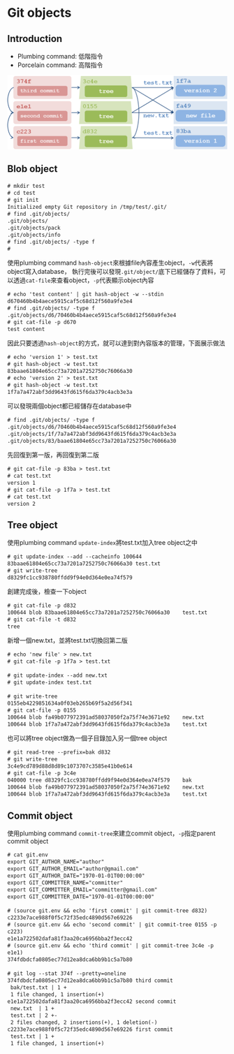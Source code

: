 # Git objects
## Introduction
* Plumbing command: 低階指令
* Porcelain command: 高階指令

![Blueprint](https://github.com/pplinlin2/LinuxVCS/blob/master/src/internals/objects.png)

## Blob object
```console
# mkdir test
# cd test
# git init
Initialized empty Git repository in /tmp/test/.git/
# find .git/objects/
.git/objects/
.git/objects/pack
.git/objects/info
# find .git/objects/ -type f
#
```
使用plumbing command `hash-object`來根據file內容產生object，`-w`代表將object寫入database，
執行完後可以發現`.git/object/`底下已經儲存了資料，可以透過`cat-file`來查看object，`-p`代表顯示object內容
```console
# echo 'test content' | git hash-object -w --stdin
d670460b4b4aece5915caf5c68d12f560a9fe3e4
# find .git/objects/ -type f
.git/objects/d6/70460b4b4aece5915caf5c68d12f560a9fe3e4
# git cat-file -p d670
test content
```
因此只要透過`hash-object`的方式，就可以達到對內容版本的管理，下面展示做法
```console
# echo 'version 1' > test.txt
# git hash-object -w test.txt
83baae61804e65cc73a7201a7252750c76066a30
# echo 'version 2' > test.txt
# git hash-object -w test.txt
1f7a7a472abf3dd9643fd615f6da379c4acb3e3a
```
可以發現兩個object都已經儲存在database中
```console
# find .git/objects/ -type f
.git/objects/d6/70460b4b4aece5915caf5c68d12f560a9fe3e4
.git/objects/1f/7a7a472abf3dd9643fd615f6da379c4acb3e3a
.git/objects/83/baae61804e65cc73a7201a7252750c76066a30
```
先回復到第一版，再回復到第二版
```console
# git cat-file -p 83ba > test.txt
# cat test.txt
version 1
# git cat-file -p 1f7a > test.txt
# cat test.txt
version 2
```

## Tree object
使用plumbing command `update-index`將test.txt加入tree object之中
```console
# git update-index --add --cacheinfo 100644 83baae61804e65cc73a7201a7252750c76066a30 test.txt
# git write-tree
d8329fc1cc938780ffdd9f94e0d364e0ea74f579
```
創建完成後，檢查一下object
```console
# git cat-file -p d832
100644 blob 83baae61804e65cc73a7201a7252750c76066a30    test.txt
# git cat-file -t d832
tree
```
新增一個new.txt，並將test.txt切換回第二版
```console
# echo 'new file' > new.txt
# git cat-file -p 1f7a > test.txt

# git update-index --add new.txt
# git update-index test.txt

# git write-tree
0155eb4229851634a0f03eb265b69f5a2d56f341
# git cat-file -p 0155
100644 blob fa49b077972391ad58037050f2a75f74e3671e92    new.txt
100644 blob 1f7a7a472abf3dd9643fd615f6da379c4acb3e3a    test.txt
```
也可以將tree object做為一個子目錄加入另一個tree object
```console
# git read-tree --prefix=bak d832
# git write-tree
3c4e9cd789d88d8d89c1073707c3585e41b0e614
# git cat-file -p 3c4e
040000 tree d8329fc1cc938780ffdd9f94e0d364e0ea74f579    bak
100644 blob fa49b077972391ad58037050f2a75f74e3671e92    new.txt
100644 blob 1f7a7a472abf3dd9643fd615f6da379c4acb3e3a    test.txt
```

## Commit object
使用plumbing command `commit-tree`來建立commit object，`-p`指定parent commit object
```console
# cat git.env
export GIT_AUTHOR_NAME="author"
export GIT_AUTHOR_EMAIL="author@gmail.com"
export GIT_AUTHOR_DATE="1970-01-01T00:00:00"
export GIT_COMMITTER_NAME="committer"
export GIT_COMMITTER_EMAIL="committer@gmail.com"
export GIT_COMMITTER_DATE="1970-01-01T00:00:00"

# (source git.env && echo 'first commit' | git commit-tree d832)
c2233e7ace988f0f5c72f35edc4890d567e69226
# (source git.env && echo 'second commit' | git commit-tree 0155 -p c223)
e1e1a722502dafa81f3aa20ca6956bba2f3ecc42
# (source git.env && echo 'third commit' | git commit-tree 3c4e -p e1e1)
374fdbdcfa0805ec77d12ea8dca6bb9b1c5a7b80

# git log --stat 374f --pretty=oneline
374fdbdcfa0805ec77d12ea8dca6bb9b1c5a7b80 third commit
 bak/test.txt | 1 +
 1 file changed, 1 insertion(+)
e1e1a722502dafa81f3aa20ca6956bba2f3ecc42 second commit
 new.txt  | 1 +
 test.txt | 2 +-
 2 files changed, 2 insertions(+), 1 deletion(-)
c2233e7ace988f0f5c72f35edc4890d567e69226 first commit
 test.txt | 1 +
 1 file changed, 1 insertion(+)
```
